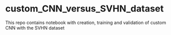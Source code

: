 # custom_CNN_versus_SVHN_dataset
This repo contains notebook with creation, training and validation of custom CNN with the SVHN dataset
